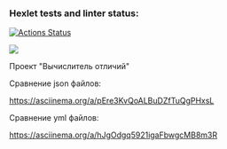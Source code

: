 ### Hexlet tests and linter status:
[![Actions Status](https://github.com/Diana-coder-tech/frontend-project-46/actions/workflows/hexlet-check.yml/badge.svg)](https://github.com/Diana-coder-tech/frontend-project-46/actions)

<a href="https://codeclimate.com/github/Diana-coder-tech/frontend-project-46/test_coverage"><img src="https://api.codeclimate.com/v1/badges/8a5df437d47fbde1c543/test_coverage" /></a>

Проект "Вычислитель отличий"

Сравнение json файлов:

https://asciinema.org/a/pEre3KvQoALBuDZfTuQgPHxsL

Сравнение yml файлов:

https://asciinema.org/a/hJgOdgq5921igaFbwgcMB8m3R
